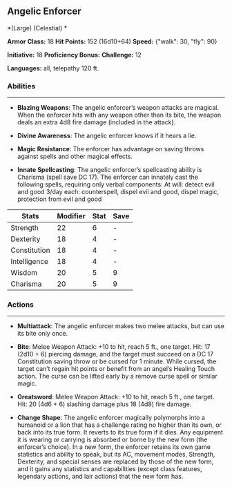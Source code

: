 ## Angelic Enforcer
*(Large) (Celestial) *

**Armor Class:** 18
**Hit Points:** 152 (16d10+64)
**Speed:** {"walk": 30, "fly": 90}

**Initiative:** 18
**Proficiency Bonus:**
**Challenge:** 12

**Languages:** all, telepathy 120 ft.

### Abilities
 --- 
- **Blazing Weapons**: The angelic enforcer’s weapon attacks are magical. When the enforcer hits with any weapon other than its bite, the weapon deals an extra 4d8 fire damage (included in the attack).

- **Divine Awareness**: The angelic enforcer knows if it hears a lie.

- **Magic Resistance**: The enforcer has advantage on saving throws against spells and other magical effects.

- **Innate Spellcasting**: The angelic enforcer’s spellcasting ability is Charisma (spell save DC 17). The enforcer can innately cast the following spells, requiring only verbal components:
At will: detect evil and good
3/day each: counterspell, dispel evil and good, dispel magic, protection from evil and good



| Stats | Modifier | Stat | Save
| ---- | ---- | ---- | ---- |
| Strength | 22 | 6 | - |
| Dexterity | 18 | 4 | - |
| Constitution | 18 | 4 | - |
| Intelligence | 18 | 4 | - |
| Wisdom | 20 | 5 | 9 |
| Charisma | 20 | 5 | 9 |

### Actions
 --- 
- **Multiattack**: The angelic enforcer makes two melee attacks, but can use its bite only once.

- **Bite**: Melee Weapon Attack: +10 to hit, reach 5 ft., one target. Hit: 17 (2d10 + 6) piercing damage, and the target must succeed on a DC 17 Constitution saving throw or be cursed for 1 minute. While cursed, the target can’t regain hit points or benefit from an angel’s Healing Touch action. The curse can be lifted early by a remove curse spell or similar magic.

- **Greatsword**: Melee Weapon Attack: +10 to hit, reach 5 ft., one target. Hit: 20 (4d6 + 6) slashing damage plus 18 (4d8) fire damage.

- **Change Shape**: The angelic enforcer magically polymorphs into a humanoid or a lion that has a challenge rating no higher than its own, or back into its true form. It reverts to its true form if it dies. Any equipment it is wearing or carrying is absorbed or borne by the new form (the enforcer’s choice). In a new form, the enforcer retains its own game statistics and ability to speak, but its AC, movement modes, Strength, Dexterity, and special senses are replaced by those of the new form, and it gains any statistics and capabilities (except class features, legendary actions, and lair actions) that the new form has.

